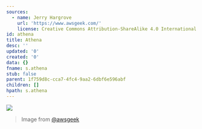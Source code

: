 ```yaml
---
sources:
  - name: Jerry Hargrove
    url: 'https://www.awsgeek.com/'
    license: Creative Commons Attribution-ShareAlike 4.0 International License
id: athena
title: Athena
desc: ''
updated: '0'
created: '0'
data: {}
fname: s.athena
stub: false
parent: 1f759d8c-cca7-4fc4-9aa2-6dbf6e596abf
children: []
hpath: s.athena
---
```

![](/assets/images/Amazon-Athena_en.jpg)

> Image from [@awsgeek](https://www.awsgeek.com/Amazon-Athena/)

